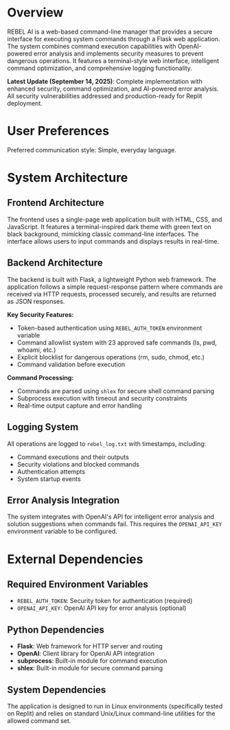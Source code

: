 # Overview

REBEL AI is a web-based command-line manager that provides a secure interface for executing system commands through a Flask web application. The system combines command execution capabilities with OpenAI-powered error analysis and implements security measures to prevent dangerous operations. It features a terminal-style web interface, intelligent command optimization, and comprehensive logging functionality.

**Latest Update (September 14, 2025)**: Complete implementation with enhanced security, command optimization, and AI-powered error analysis. All security vulnerabilities addressed and production-ready for Replit deployment.

# User Preferences

Preferred communication style: Simple, everyday language.

# System Architecture

## Frontend Architecture
The frontend uses a single-page web application built with HTML, CSS, and JavaScript. It features a terminal-inspired dark theme with green text on black background, mimicking classic command-line interfaces. The interface allows users to input commands and displays results in real-time.

## Backend Architecture
The backend is built with Flask, a lightweight Python web framework. The application follows a simple request-response pattern where commands are received via HTTP requests, processed securely, and results are returned as JSON responses.

**Key Security Features:**
- Token-based authentication using `REBEL_AUTH_TOKEN` environment variable
- Command allowlist system with 23 approved safe commands (ls, pwd, whoami, etc.)
- Explicit blocklist for dangerous operations (rm, sudo, chmod, etc.)
- Command validation before execution

**Command Processing:**
- Commands are parsed using `shlex` for secure shell command parsing
- Subprocess execution with timeout and security constraints
- Real-time output capture and error handling

## Logging System
All operations are logged to `rebel_log.txt` with timestamps, including:
- Command executions and their outputs
- Security violations and blocked commands
- Authentication attempts
- System startup events

## Error Analysis Integration
The system integrates with OpenAI's API for intelligent error analysis and solution suggestions when commands fail. This requires the `OPENAI_API_KEY` environment variable to be configured.

# External Dependencies

## Required Environment Variables
- `REBEL_AUTH_TOKEN`: Security token for authentication (required)
- `OPENAI_API_KEY`: OpenAI API key for error analysis (optional)

## Python Dependencies
- **Flask**: Web framework for HTTP server and routing
- **OpenAI**: Client library for OpenAI API integration
- **subprocess**: Built-in module for command execution
- **shlex**: Built-in module for secure command parsing

## System Dependencies
The application is designed to run in Linux environments (specifically tested on Replit) and relies on standard Unix/Linux command-line utilities for the allowed command set.